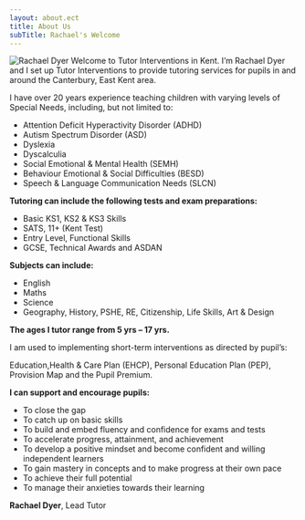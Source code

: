```yaml
---
layout: about.ect
title: About Us
subTitle: Rachael's Welcome
---
```

![Rachael Dyer](/img/rachael-avatar.jpg)
Welcome to Tutor Interventions in Kent. I’m Rachael Dyer and I set up Tutor Interventions to provide tutoring services for pupils in and around the Canterbury, East Kent area.

I have over 20 years experience teaching children with varying levels of Special Needs, including, but not limited to:

* Attention Deficit Hyperactivity Disorder (ADHD)
* Autism Spectrum Disorder (ASD)
* Dyslexia
* Dyscalculia
* Social Emotional & Mental Health (SEMH)
* Behaviour Emotional & Social Difficulties (BESD)
* Speech & Language Communication Needs (SLCN)

**Tutoring can include the following tests and exam preparations:**

* Basic KS1, KS2 & KS3 Skills
* SATS, 11+ (Kent Test)
* Entry Level, Functional Skills
* GCSE, Technical Awards and ASDAN

**Subjects can include:**

* English
* Maths
* Science
* Geography, History, PSHE, RE, Citizenship, Life Skills, Art & Design

**The ages I tutor range from 5 yrs – 17 yrs.**

I am used to implementing short-term interventions as directed by pupil’s:

Education,Health & Care Plan (EHCP), Personal Education Plan (PEP), Provision Map and the Pupil Premium.

**I can support and encourage pupils:**

* To close the gap
* To catch up on basic skills
* To build and embed fluency and confidence for exams and tests
* To accelerate progress, attainment, and achievement
* To develop a positive mindset and become confident and willing independent learners
* To gain mastery in concepts and to make progress at their own pace
* To achieve their full potential
* To manage their anxieties towards their learning

**Rachael Dyer**, Lead Tutor

